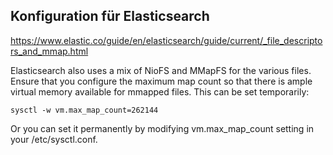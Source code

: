 
Konfiguration für Elasticsearch
-------------------------------

https://www.elastic.co/guide/en/elasticsearch/guide/current/_file_descriptors_and_mmap.html

Elasticsearch also uses a mix of NioFS and MMapFS for the various files. Ensure that you configure the maximum map count so that there is ample virtual memory available for mmapped files. This can be set temporarily:

````
sysctl -w vm.max_map_count=262144
````

Or you can set it permanently by modifying vm.max_map_count setting in your /etc/sysctl.conf.

